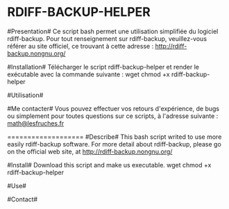 RDIFF-BACKUP-HELPER
===================

#Presentation#
Ce script bash permet une utilisation simplifiée du logiciel rdiff-backup.
Pour tout renseignement sur rdiff-backup, veuillez-vous référer au site officiel,
ce trouvant à cette adresse : http://rdiff-backup.nongnu.org/

#Installation#
Télécharger le script rdiff-backup-helper et render le exécutable avec la commande suivante :
wget 
chmod +x rdiff-backup-helper

#Utilisation#



#Me contacter#
Vous pouvez effectuer vos retours d'expérience, de bugs ou simplement pour toutes questions sur ce scripts,
à l'adresse suivante : math@lesfruches.fr

===================
#Describe#
This bash script writed to use more easily rdiff-backup software.
For more detail about rdiff-backup, please go on the official web site, at http://rdiff-backup.nongnu.org/

#Install#
Download this script and make us executable.
wget
chmod +x rdiff-backup-helper

#Use#
 
#Contact#

